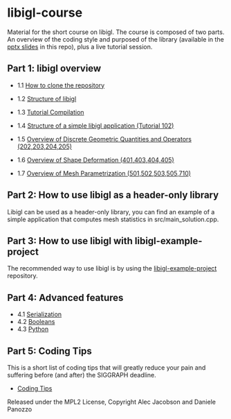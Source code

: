 # libigl-course
Material for the short course on libigl. The course is composed of two parts. An overview of the coding style and purposed of the library (available in the [pptx slides](https://github.com/libigl/libigl-course/raw/master/libigl-course-slides.pptx.zip) in this repo), plus a live tutorial session.

## Part 1: libigl overview

* 1.1 [How to clone the repository](http://libigl.github.io/libigl/tutorial/tutorial.html#chapter1:introductiontolibigl)

* 1.2 [Structure of libigl](https://github.com/libigl/libigl)

* 1.3 [Tutorial Compilation](http://libigl.github.io/libigl/tutorial/tutorial.html#chapter1:introductiontolibigl)

* 1.4 [Structure of a simple libigl application (Tutorial 102)](http://libigl.github.io/libigl/tutorial/tutorial.html#visualizingsurfaces)
* 1.5 [Overview of Discrete Geometric Quantities and Operators (202,203,204,205)](http://libigl.github.io/libigl/tutorial/tutorial.html#chapter2:discretegeometricquantitiesandoperators)
* 1.6 [Overview of Shape Deformation (401,403,404,405)](http://libigl.github.io/libigl/tutorial/tutorial.html#chapter4:shapedeformation)
* 1.7 [Overview of Mesh Parametrization (501,502,503,505,710)](http://libigl.github.io/libigl/tutorial/tutorial.html#chapter5:parametrization)

## Part 2: How to use libigl as a header-only library

Libigl can be used as a header-only library, you can find an example of a simple application that computes mesh statistics in src/main_solution.cpp.

## Part 3: How to use libigl with libigl-example-project

The recommended way to use libigl is by using the [libigl-example-project](https://github.com/libigl/libigl-example-project) repository. 

## Part 4: Advanced features

* 4.1 [Serialization](http://libigl.github.io/libigl/tutorial/#state-serialization)
* 4.2 [Booleans](http://libigl.github.io/libigl/tutorial/#boolean-operations-on-meshes)
* 4.3 [Python](https://github.com/libigl/libigl/tree/master/python)

## Part 5: Coding Tips

This is a short list of coding tips that will greatly reduce your pain and suffering before (and after) the SIGGRAPH deadline.

* [Coding Tips](http://libigl.github.io/libigl/coding-guidelines/)


Released under the MPL2 License,
Copyright Alec Jacobson and Daniele Panozzo

